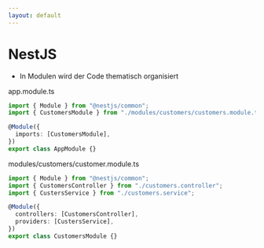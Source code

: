 ```yaml
---
layout: default
---
```


# NestJS <SubHeading text="Module"/>

<div class="grid grid-cols-12 gap-6">
<div class="col-span-12">

- In Modulen wird der Code thematisch organisiert

</div>
<div class="col-span-6">

<Filename>app.module.ts</Filename>

```ts
import { Module } from "@nestjs/common";
import { CustomersModule } from "./modules/customers/customers.module.ts";

@Module({
  imports: [CustomersModule],
})
export class AppModule {}
```

</div>
<div class="col-span-6">

<Filename>modules/customers/customer.module.ts</Filename>

```ts
import { Module } from "@nestjs/common";
import { CustomersController } from "./customers.controller";
import { CustersService } from "./customers.service";

@Module({
  controllers: [CustomersController],
  providers: [CustersService],
})
export class CustomersModule {}
```

</div>
</div>

<div class="flex gap-4 text-6xl absolute bottom left">
    <div class="i-devicon-nestjs"/>
</div>

<PageNumber/>
